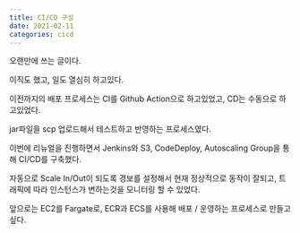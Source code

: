 ```yaml
---
title: CI/CD 구성
date: 2021-02-11
categories: cicd
---
```

오랜만에 쓰는 글이다.

이직도 했고, 일도 열심히 하고있다.

이전까지의 배포 프로세스는 CI를 Github Action으로 하고있었고, CD는 수동으로 하고있었다.

jar파일을 scp 업로드해서 테스트하고 반영하는 프로세스였다.

이번에 리뉴얼을 진행하면서 Jenkins와 S3, CodeDeploy, Autoscaling Group을 통해 CI/CD를 구축했다.

자동으로 Scale In/Out이 되도록 경보를 설정해서 현재 정상적으로 동작이 잘되고, 트래픽에 따라 인스턴스가 변하는것을 모니터링 할 수 있었다.

앞으로는 EC2를 Fargate로, ECR과 ECS를 사용해 배포 / 운영하는 프로세스로 만들고 싶다.
